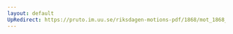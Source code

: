 ```yaml
---
layout: default
UpRedirect: https://pruto.im.uu.se/riksdagen-motions-pdf/1868/mot_1868__fk__47/mot_1868__fk__47-002.pdf
---
```

